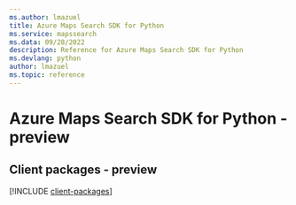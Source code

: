 ```yaml
---
ms.author: lmazuel
title: Azure Maps Search SDK for Python
ms.service: mapssearch
ms.data: 09/28/2022
description: Reference for Azure Maps Search SDK for Python
ms.devlang: python
author: lmazuel
ms.topic: reference
---
```

# Azure Maps Search SDK for Python - preview

## Client packages - preview
[!INCLUDE [client-packages](maps-search-client-index.md)]